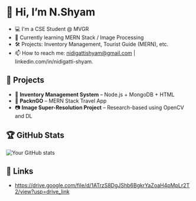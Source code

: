 # 👋 Hi, I’m N.Shyam
- 💻 I'm a CSE Student @ MVGR
- 🌱 Currently learning MERN Stack / Image Processing
- 🛠️ Projects: Inventory Management, Tourist Guide (MERN), etc.
- 📫 How to reach me: nidigattishyam@gmail.com | linkedin.com/in/nidigatti-shyam.

## 🚀 Projects
- 🔧 **Inventory Management System** – Node.js + MongoDB + HTML
- 🧭 **PacknGO** – MERN Stack Travel App
- 📷 **Image Super-Resolution Project** – Research-based using OpenCV and DL

## 🏆 GitHub Stats
![Your GitHub stats](https://github-readme-stats.vercel.app/api?username=Shyam-666&show_icons=true&theme=radical)

## 🔗 Links
- https://drive.google.com/file/d/1ATrzS8DgJShb6BgkrYaZoaH4pMpLr2T2/view?usp=drive_link

